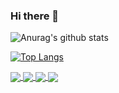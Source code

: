 ### Hi there 👋

![Anurag's github stats](https://github-readme-stats.vercel.app/api?username=ahmedbesbes&show_icons=true&theme=dracula&bg_color=30,000046,1CB5E0&title_color=fff)


[![Top Langs](https://github-readme-stats.vercel.app/api/top-langs/?username=ahmedbesbes&hide=html&layout=compact&theme=dracula&bg_color=30,000046,1CB5E0&title_color=fff)](https://github.com/ahmedbesbes/github-readme-stats)

<a href="https://github.com/ahmedbesbes/cartoonify">
  <!-- Change the `github-readme-stats.anuraghazra1.vercel.app` to `github-readme-stats.vercel.app`  -->
  <img align="center" src="https://github-readme-stats.vercel.app/api/pin/?username=ahmedbesbes&repo=cartoonify&theme=dracula&bg_color=30,000046,1CB5E0&title_color=fff" />
</a>    
<a href="https://github.com/ahmedbesbes/character-based-cnn">
  <!-- Change the `github-readme-stats.anuraghazra1.vercel.app` to `github-readme-stats.vercel.app`  -->
  <img align="center" src="https://github-readme-stats.vercel.app/api/pin/?username=ahmedbesbes&repo=character-based-cnn&theme=dracula&bg_color=30,000046,1CB5E0&title_color=fff" />
</a>

<a href="https://github.com/ahmedbesbes/Neural-Network-from-scratch">
  <!-- Change the `github-readme-stats.anuraghazra1.vercel.app` to `github-readme-stats.vercel.app`  -->
  <img align="center" src="https://github-readme-stats.vercel.app/api/pin/?username=ahmedbesbes&repo=Neural-Network-from-scratch&theme=dracula&bg_color=30,000046,1CB5E0&title_color=fff" />
</a>    

<a href="https://github.com/ahmedbesbes/mrnet">
  <!-- Change the `github-readme-stats.anuraghazra1.vercel.app` to `github-readme-stats.vercel.app`  -->
  <img align="center" src="https://github-readme-stats.vercel.app/api/pin/?username=ahmedbesbes&repo=mrnet&theme=dracula&bg_color=30,000046,1CB5E0&title_color=fff" />
</a>
